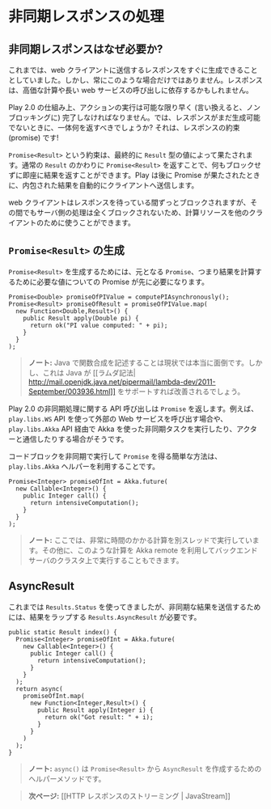 <!-- translated -->
<!--
# Handling asynchronous results
-->
# 非同期レスポンスの処理

<!--
## Why asynchronous results?
-->
## 非同期レスポンスはなぜ必要か?

<!--
Until now, we were able to compute the result to send to the web client directly. This is not always the case: the result may depend of an expensive computation or on a long web service call.
-->
これまでは、web クライアントに送信するレスポンスをすぐに生成できることとしていました。しかし、常にこのような場合だけではありません。レスポンスは、高価な計算や長い web サービスの呼び出しに依存するかもしれません。

<!--
Because of the way Play 2.0 works, action code must be as fast as possible (i.e. non blocking). So what should we return as result if we are not yet able to compute it? The response should be a promise of a result!
-->
Play 2.0 の仕組み上、アクションの実行は可能な限り早く (言い換えると、ノンブロッキングに)  完了しなければなりません。では、レスポンスがまだ生成可能でないときに、一体何を返すべきでしょうか? それは、レスポンスの約束 (promise) です!

<!--
A `Promise<Result>` will eventually be redeemed with a value of type `Result`. By giving a `Promise<Result>` instead of a normal `Result`, we are able to compute the result quickly without blocking anything. Play will then serve this result as soon as the promise is redeemed. 
-->
`Promise<Result>` という約束は、最終的に `Result` 型の値によって果たされます。通常の `Result` のかわりに `Promise<Result>` を返すことで、何もブロックせずに即座に結果を返すことができます。Play は後に Promise が果たされたときに、内包された結果を自動的にクライアントへ送信します。

<!--
The web client will be blocked while waiting for the response but nothing will be blocked on the server, and server resources can be used to serve other clients.
-->
web クライアントはレスポンスを待っている間ずっとブロックされますが、その間でもサーバ側の処理は全くブロックされないため、計算リソースを他のクライアントのために使うことができます。

<!--
## How to create a `Promise<Result>`
-->
## `Promise<Result>` の生成

<!--
To create a `Promise<Result>` we need another promise first: the promise that will give us the actual value we need to compute the result:  
-->
`Promise<Result>` を生成するためには、元となる `Promise`、つまり結果を計算するために必要な値についての Promise が先に必要になります。

```
Promise<Double> promiseOfPIValue = computePIAsynchronously();
Promise<Result> promiseOfResult = promiseOfPIValue.map(
  new Function<Double,Result>() {
    public Result apply(Double pi) {
      return ok("PI value computed: " + pi);
    } 
  }
);
```

<!--
> **Note:** Writing functional composition in Java is really verbose for at the moment, but it should be better when Java supports [[lambda notation| http://mail.openjdk.java.net/pipermail/lambda-dev/2011-September/003936.html]].
-->
> **ノート:** Java で関数合成を記述することは現状では本当に面倒です。しかし、これは Java が [[ラムダ記法| http://mail.openjdk.java.net/pipermail/lambda-dev/2011-September/003936.html]] をサポートすれば改善されるでしょう。

<!--
Play 2.0 asynchronous API methods give you a `Promise`. This is the case when you are calling an external web service using the `play.libs.WS` API, or if you are using Akka to schedule asynchronous tasks or to communicate with Actors using `play.libs.Akka`.
-->
Play 2.0 の非同期処理に関する API 呼び出しは `Promise` を返します。例えば、`play.libs.WS` API を使って外部の Web サービスを呼び出す場合や、`play.libs.Akka` API 経由で Akka を使った非同期タスクを実行したり、アクターと通信したりする場合がそうです。

<!--
A simple way to execute a block of code asynchronously and to get a `Promise` is to use the `play.libs.Akka` helpers:
-->
コードブロックを非同期で実行して `Promise` を得る簡単な方法は、`play.libs.Akka` ヘルパーを利用することです。

```
Promise<Integer> promiseOfInt = Akka.future(
  new Callable<Integer>() {
    public Integer call() {
      return intensiveComputation();
    }
  }
);
```

<!--
> **Note:** Here, the intensive computation will just be run on another thread. It is also possible to run it remotely on a cluster of backend servers using Akka remote.
-->
> **ノート:** ここでは、非常に時間のかかる計算を別スレッドで実行しています。その他に、このような計算を Akka remote を利用してバックエンドサーバのクラスタ上で実行することもできます。

<!--
## AsyncResult
-->
## AsyncResult

<!--
While we were using `Results.Status` until now, to send an asynchronous result we need an `Results.AsyncResult` that wraps the actual result:
-->
これまでは `Results.Status` を使ってきましたが、非同期な結果を送信するためには、結果をラップする `Results.AsyncResult` が必要です。

```
public static Result index() {
  Promise<Integer> promiseOfInt = Akka.future(
    new Callable<Integer>() {
      public Integer call() {
        return intensiveComputation();
      }
    }
  );
  return async(
    promiseOfInt.map(
      new Function<Integer,Result>() {
        public Result apply(Integer i) {
          return ok("Got result: " + i);
        } 
      }
    )
  );
}
```

<!--
> **Note:** `async()` is an helper method building an `AsyncResult` from a `Promise<Result>`.
-->
> **ノート:** `async()` は `Promise<Result>` から `AsyncResult` を作成するためのヘルパーメソッドです。

<!--
> **Next:** [[Streaming HTTP responses | JavaStream]]
-->
> **次ページ:** [[HTTP レスポンスのストリーミング | JavaStream]]